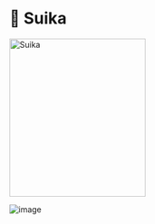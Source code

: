 <h1 align="left">🦦 Suika</h1>
<p align="left">
  <img src="https://github.com/user-attachments/assets/a0376acb-a768-4b27-bf62-5d5d146cb5ff" alt="Suika" width="240" height="280">
</p>

![image](https://github.com/user-attachments/assets/654e6786-ca41-4a0e-82e1-5a4010126bed)




